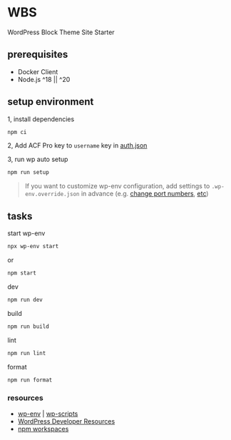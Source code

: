 # WBS

WordPress Block Theme Site Starter

## prerequisites

- Docker Client
- Node.js ^18 || ^20

## setup environment

1, install dependencies

```sh
npm ci
```

2, Add ACF Pro key to `username` key in [auth.json](https://www.advancedcustomfields.com/resources/installing-acf-pro-with-composer/)

3, run wp auto setup

```sh
npm run setup
```

> If you want to customize wp-env configuration, add settings to `.wp-env.override.json` in advance (e.g. [change port numbers](https://github.com/WordPress/gutenberg/tree/HEAD/packages/env#custom-port-numbers), [etc](https://github.com/WordPress/gutenberg/tree/HEAD/packages/env#examples))

## tasks

 start wp-env

```sh
npx wp-env start
```

 or

```sh
npm start
```

dev

```sh
npm run dev
```

build

```sh
npm run build
```

lint

```sh
npm run lint
```

format

```sh
npm run format
```

### resources

- [wp-env](https://github.com/WordPress/gutenberg/tree/HEAD/packages/env#readme) | [wp-scripts](https://developer.wordpress.org/block-editor/reference-guides/packages/packages-scripts/)
- [WordPress Developer Resources](https://developer.wordpress.org/)
- [npm workspaces](https://docs.npmjs.com/cli/v10/using-npm/workspaces)
